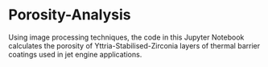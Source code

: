 # Porosity-Analysis
Using image processing techniques, the code in this Jupyter Notebook calculates the porosity of Yttria-Stabilised-Zirconia layers of thermal barrier coatings used in jet engine applications.
